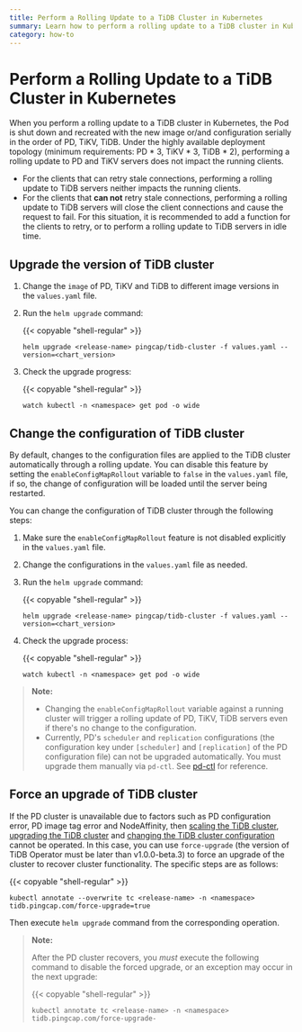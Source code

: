 ```yaml
---
title: Perform a Rolling Update to a TiDB Cluster in Kubernetes
summary: Learn how to perform a rolling update to a TiDB cluster in Kubernetes.
category: how-to
---
```


# Perform a Rolling Update to a TiDB Cluster in Kubernetes

When you perform a rolling update to a TiDB cluster in Kubernetes, the Pod is shut down and recreated with the new image or/and configuration serially in the order of PD, TiKV, TiDB. Under the highly available deployment topology (minimum requirements: PD \* 3, TiKV \* 3, TiDB \* 2), performing a rolling update to PD and TiKV servers does not impact the running clients.

+ For the clients that can retry stale connections, performing a rolling update to TiDB servers neither impacts the running clients.
+ For the clients that **can not** retry stale connections, performing a rolling update to TiDB servers will close the client connections and cause the request to fail. For this situation, it is recommended to add a function for the clients to retry, or to perform a rolling update to TiDB servers in idle time.

## Upgrade the version of TiDB cluster

1. Change the `image` of PD, TiKV and TiDB to different image versions in the `values.yaml` file.
2. Run the `helm upgrade` command:

    {{< copyable "shell-regular" >}}

    ```shell
    helm upgrade <release-name> pingcap/tidb-cluster -f values.yaml --version=<chart_version>
    ```

3. Check the upgrade progress:

    {{< copyable "shell-regular" >}}

    ```shell
    watch kubectl -n <namespace> get pod -o wide
    ```

## Change the configuration of TiDB cluster

By default, changes to the configuration files are applied to the TiDB cluster automatically through a rolling update. You can disable this feature by setting the `enableConfigMapRollout` variable to `false` in the `values.yaml` file, if so, the change of configuration will be loaded until the server being restarted.

You can change the configuration of TiDB cluster through the following steps:

1. Make sure the `enableConfigMapRollout` feature is not disabled explicitly in the `values.yaml` file.
2. Change the configurations in the `values.yaml` file as needed.
3. Run the `helm upgrade` command:

    {{< copyable "shell-regular" >}}

    ```shell
    helm upgrade <release-name> pingcap/tidb-cluster -f values.yaml --version=<chart_version>
    ```

4. Check the upgrade process:

    {{< copyable "shell-regular" >}}

    ```shell
    watch kubectl -n <namespace> get pod -o wide
    ```

> **Note:**
>
> - Changing the `enableConfigMapRollout` variable against a running cluster will trigger a rolling update of PD, TiKV, TiDB servers even if there's no change to the configuration.
> - Currently, PD's `scheduler` and `replication` configurations (the configuration key under `[scheduler]` and `[replication]` of the PD configuration file) can not be upgraded automatically.  You must upgrade them manually via `pd-ctl`. See [pd-ctl](/dev/reference/tools/pd-control.md) for reference.

## Force an upgrade of TiDB cluster

If the PD cluster is unavailable due to factors such as PD configuration error, PD image tag error and NodeAffinity, then [scaling the TiDB cluster](/dev/tidb-in-kubernetes/scale-in-kubernetes.md), [upgrading the TiDB cluster](#upgrade-the-version-of-tidb-cluster) and [changing the TiDB cluster configuration](#change-the-configuration-of-tidb-cluster) cannot be operated. In this case, you can use `force-upgrade` (the version of TiDB Operator must be later than v1.0.0-beta.3) to force an upgrade of the cluster to recover cluster functionality. The specific steps are as follows:

{{< copyable "shell-regular" >}}

```shell
kubectl annotate --overwrite tc <release-name> -n <namespace> tidb.pingcap.com/force-upgrade=true
```

Then execute `helm upgrade` command from the corresponding operation.

> **Note:**
>
> After the PD cluster recovers, you *must* execute the following command to disable the forced upgrade, or an exception may occur in the next upgrade:
>
> {{< copyable "shell-regular" >}}
>
> ```shell
> kubectl annotate tc <release-name> -n <namespace> tidb.pingcap.com/force-upgrade-
> ```